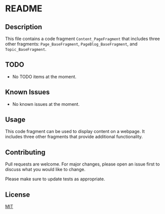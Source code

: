 # README

## Description
This file contains a code fragment `Content_PageFragment` that includes three other fragments: `Page_BaseFragment`, `PageBlog_BaseFragment`, and `Topic_BaseFragment`.

## TODO
- No TODO items at the moment.

## Known Issues
- No known issues at the moment. 

## Usage
This code fragment can be used to display content on a webpage. It includes three other fragments that provide additional functionality.

## Contributing
Pull requests are welcome. For major changes, please open an issue first to discuss what you would like to change.

Please make sure to update tests as appropriate.

## License
[MIT](https://choosealicense.com/licenses/mit/)